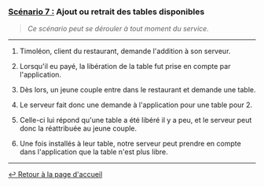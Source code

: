 ### <u>Scénario 7 :</u> Ajout ou retrait des tables disponibles

> *Ce scénario peut se dérouler à tout moment du service.*

---

1. Timoléon, client du restaurant, demande l'addition à son serveur.

2. Lorsqu'il eu payé, la libération de la table fut prise en compte par l'application.

3. Dès lors, un jeune couple entre dans le restaurant et demande une table.

4. Le serveur fait donc une demande à l'application pour une table pour 2.

5. Celle-ci lui répond qu'une table a été libéré il y a peu, et le serveur peut donc la réattribuée au jeune couple.

6. Une fois installés à leur table, notre serveur peut prendre en compte dans l'application que la table n'est plus libre.

---

[:leftwards_arrow_with_hook: Retour à la page d'accueil](../README.md)
